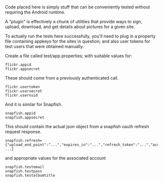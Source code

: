 Code placed here is simply stuff that can be conveniently tested
without requiring the Android runtime.

A "plugin" is effectively a chunk of utilities that provide ways to
sign, upload, download, and get details about pictures for a given
site.

To actually run the tests here successfully, you'll need to plug in a
property file containing appkeys for the sites in question; and also
user tokens for test users that were obtained manually.

Create a file called test/app.properties; with suitable values for:

```
flickr.appid
flickr.appsecret
```

These should come from a previously authenticated call.

```
flickr.usertoken
flickr.usersecret
flickr.usernsid
```

And it is similar for Snapfish.

```
snapfish.appid
snapfish.appsecret
```

This should contain the actual json object from a snapfish oauth refresh
request response.


```
snapfish.refresh= {"upload_end_point":"...","expires_in":"...","refresh_token":"...","access_token":"...","rest_end_point":"...", ...}
```

and appropriate values for the associated account

```
snapfish.testemail
snapfish.testpass
snapfish.testalbumtitle
```
